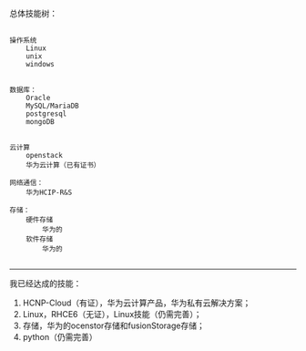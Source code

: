 总体技能树：
```

操作系统
    Linux
    unix
    windows


数据库：
    Oracle
    MySQL/MariaDB
    postgresql
    mongoDB


云计算
    openstack
    华为云计算（已有证书）
    
网络通信：
    华为HCIP-R&S
    
存储：
    硬件存储
        华为的
    软件存储
        华为的


```

-------------------------------------------------------------
我已经达成的技能：
1. HCNP-Cloud（有证），华为云计算产品，华为私有云解决方案；
2. Linux，RHCE6（无证），Linux技能（仍需完善）；
3. 存储，华为的ocenstor存储和fusionStorage存储；
4. python（仍需完善）